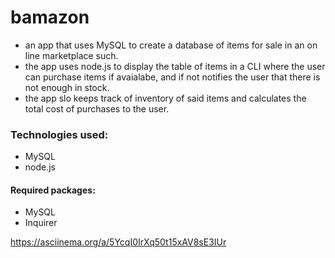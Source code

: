 # bamazon

* an app that uses MySQL to create a database of items for sale in an on line marketplace such.
* the app uses node.js to display the table of items in a CLI where the user can purchase items if avaialabe, and if not notifies the user that there is not enough in stock.
* the app slo keeps track of inventory of said items and calculates the total cost of purchases to the user.

### Technologies used:

* MySQL
* node.js

#### Required packages:

* MySQL
* Inquirer

https://asciinema.org/a/5YcqI0IrXq50t15xAV8sE3IUr